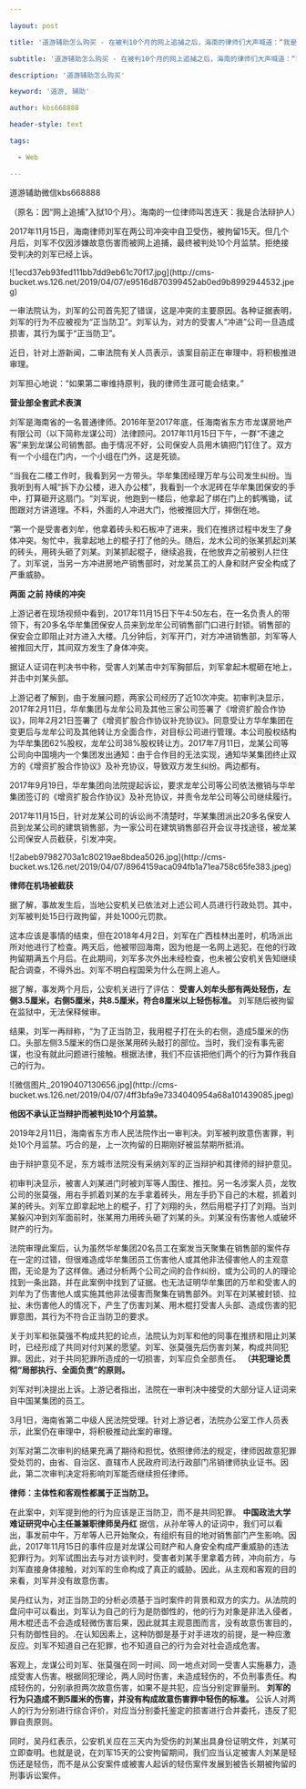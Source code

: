 ---
layout: post
title: '道游辅助怎么购买 - 在被判10个月的网上追捕之后，海南的律师们大声喊道：“我是合法的辩护人。”'
subtitle: '道游辅助怎么购买 - 在被判10个月的网上追捕之后，海南的律师们大声喊道：“我是合法的辩护人。”'
description: '道游辅助怎么购买'
keyword: '道游, 辅助'
author: kbs668888
header-style: text
tags:
  - Web
---
道游辅助微信kbs668888

（原名：因“网上追捕”入狱10个月）。海南的一位律师叫苦连天：我是合法辩护人）

2017年11月15日，海南律师刘军在两公司冲突中自卫受伤，被拘留15天。但几个月后，刘军不仅因涉嫌故意伤害而被网上追捕，最终被判处10个月监禁。拒绝接受判决的刘军已经上诉。

![1ecd37eb93fed111bb7dd9eb61c70f17.jpg](http://cms-
bucket.ws.126.net/2019/04/07/e9516d870399452ab0ed9b8992944532.jpeg)

一审法院认为，刘军的公司首先犯了错误，这是冲突的主要原因。各种证据表明，刘军的行为不应被视为“正当防卫”。刘军认为，对方的受害人“冲进”公司一旦造成损害，其行为属于“正当防卫”。

近日，针对上游新闻，二审法院有关人员表示，该案目前正在审理中，将积极推进审理。

刘军担心地说：“如果第二审维持原判，我的律师生涯可能会结束。”

 **营业部全套武术表演**

刘军是海南省的一名普通律师。2016年至2017年底，任海南省东方市龙谋房地产有限公司（以下简称龙谋公司）法律顾问。2017年11月15日下午，一群“不速之客”来到龙谋公司销售部。由于情况不好，公司保安人员用木镐把门钉住了。双方有一个小组在门内，一个小组在门外，这是死锁。

“当我在二楼工作时，我看到另一方带头。华牟集团经理万牟与公司发生纠纷。当我听到有人喊“拆下办公楼，进入办公楼”，我看到一个水泥砖在华牟集团保安的手中，打算砸开这扇门。“刘军说，他跑到一楼后，他拿起了绑在门上的鹤嘴锄，试图跟对方讲道理。不料，外面的人冲进大门，他被推回大厅，摔倒在地。

“第一个是受害者刘牟，他拿着砖头和石板冲了进来，我们在推挤过程中发生了身体冲突。匆忙中，我拿起地上的棍子打了他的头。随后，龙木公司的张某抓起刘某的砖头，用砖头砸了刘某。刘某抓起棍子，继续追我，在他放弃之前被别人拦住了。刘军说，当另一方冲进房地产销售部时，对龙某员工的人身和财产安全构成了严重威胁。

 **两面 **之前** 持续的冲突**

上游记者在现场视频中看到，2017年11月15日下午4:50左右，在一名负责人的带领下，有20多名华牟集团保安人员来到龙牟公司销售部门口进行封锁。销售部的保安会立即阻止对方进入大楼。几分钟后，刘军开门，对方冲进销售部，刘军等人被推回大厅，其间双方发生了身体冲突。

据证人证词在判决书中称，受害人刘某击中刘军胸部后，刘军拿起木棍砸在地上，并击中刘某头部。

上游记者了解到，由于发展问题，两家公司经历了近10次冲突。初审判决显示，2017年2月11日，华牟集团与龙牟公司及其他三家公司签署了《增资扩股合作协议》，同年2月21日签署了《增资扩股合作协议补充协议》。同意受让方华牟集团在变更后与龙牟公司及其他转让方全面合作，对目标公司进行管理。本公司股权结构为华牟集团62%股权，龙牟公司38%股权转让方。2017年7月11日，龙某公司等公司向中国境内一个集团发出通知：由于合作目的无法实现，通知华某集团终止双方的《增资扩股合作协议》及补充协议，导致双方发生纠纷。两边都有。

2017年9月19日，华牟集团向法院提起诉讼，要求龙牟公司等公司依法撤销与华牟集团签订的《增资扩股合作协议》及补充协议，并责令龙牟公司等公司继续履行。

2017年11月15日，针对龙某公司的诉讼尚不清楚时，华某集团派出20多名保安人员到龙某公司的建筑销售部，为一家公司在建筑销售部召开会议寻找途径，被龙某公司保安人员截获，引发冲突。

![2abeb97982703a1c80219ae8bdea5026.jpg](http://cms-
bucket.ws.126.net/2019/04/07/8964159aca094fb1a71ea758c65fe383.jpeg)

 **律师在机场被截获**

据了解，事故发生后，当地公安机关已依法对上述公司人员进行行政处罚。其中，刘军被判处15日行政拘留，并处1000元罚款。

这本应该是事情的结束，但在2018年4月2日，刘军在广西桂林出差时，机场派出所对他进行了检查。两天后，他被带回海南，因为他是一名网上逃犯，在他的行政拘留期满五个月后。在此期间，刘军多次外出未经检查，也未被公安机关告知继续配合调查，不得外出。刘军不明白程国荣为什么在网上追人。

据了解，事发两个月后，公安机关进行了评估： **受害人刘牟头部有两处轻伤，左侧3.5厘米，右侧5厘米，共8.5厘米，符合8厘米以上轻伤标准。**
刘军随后被拘留在监狱中，无法保释候审。

结果，刘军一再辩称，“为了正当防卫，我用棍子打在头的右侧，造成5厘米的伤口。头部左侧3.5厘米的伤口是张某用砖头敲打的部位。当时，我们没有事先密谋，也没有就此问题进行接触。根据法律，我们不应该把他们两个的行为算作我自己的行为。

![微信图片_20190407130656.jpg](http://cms-
bucket.ws.126.net/2019/04/07/4ff3bfa9e7334040954a68a101439085.jpeg)

 **他因不承认正当辩护而被判处10个月监禁。**

2019年2月11日，海南省东方市人民法院作出一审判决。刘军被判故意伤害罪，判处10个月监禁。巧合的是，上一次拘留的日期刚好被监禁期所抵消。

由于辩护意见不足，东方城市法院没有采纳刘军的正当辩护和其律师的辩护意见。

初审判决显示，被害人刘某进门时被刘军等人围住、推拉。另一名涉案人员，龙牧公司的张莫强，用右手抓着刘某的左手拿着砖头，用左手扔下自己的木棍，抓着刘某的砖头。刘军立即拿起地上的棍子，打了刘翔的头，然后用棍子打了刘翔。当刘某躲闪冲到刘军面前时，张某用力用砖头砸了刘某的头。刘某没有伤害他人或破坏财产的行为。

法院审理此案后，认为虽然华牟集团20名员工在案发当天聚集在销售部的案件存在一定的过错，但很难造成华牟集团员工伤害他人或其他非法侵害他人的主观意图，无论是为了这样做。通过分析两个公司之间的合作纠纷，或为公司的人的理论找到一条出路，并在此案例中找到了证据。也无法证明华牟集团的万牟和受害人的刘牟为了伤害他人或实施其他非法侵害而聚集在销售部外。刘军在刘某被封锁、拉扯、未伤害他人的情况下，产生了伤害刘某、用木棍打受害人头部、造成伤害的犯罪意图，其行为不符合正当防卫的要求。

关于刘军和张莫强不构成共犯的论点，法院认为刘军和他的同事在推挤和阻止刘某时，已经形成了共同对付刘某的愿望。刘军、张莫强先后伤害刘某，构成共同犯罪。因此，对于共同犯罪所造成的一切损害，刘军应负全部责任。
**（共犯理论贯彻“局部执行、全面负责”的原则。**

刘军对判决提出上诉。上游记者指出，法院在一审判决中接受的大部分证人证词来自中国某集团的员工。

3月1日，海南省第二中级人民法院受理。针对上游记者，法院办公室工作人员表示，此案仍在审理中，将积极推动此案的审理。

刘军对第二次审判的结果充满了期待和担忧。依照律师法的规定，律师因故意犯罪受处罚的，由省、自治区、直辖市人民政府司法行政部门吊销律师执业证书。因此，第二次审判决定将影响刘军能否继续担任律师。

 **律师：主体性和客观性都属于正当防卫。**

在此案中，刘军提到他的行为应该是正当防卫，而不是共同犯罪。 **中国政法大学难证研究中心主任兼兼职律师吴丹红**
据信，从孙牟等人的证词中，我们可以看出，事发前中午，万牟等人已开始聚众，有组织有目的地对销售部门产生影响。因此，2017年11月15日的事件应是对龙谋公司财产和人身安全构成严重威胁的违法犯罪行为。刘军试图出去与对方谈判时，受害者刘某手里拿着方砖，冲向前方，与刘军直接身体接触，对刘军的生命构成了真正的威胁。因此，从主观和客观的目的来看，刘军并没有故意伤害。

吴丹红认为，对正当防卫的分析必须基于当时案件的背景和双方的实力。从法院的盘问中可以看出，刘军认为自己的行为是防御性的，他的行为对象是非法入侵者，用木棍还击不会造成轻微伤害后果，因此就其主观意图而言，没有故意伤害目的，只有防御性目的。.在认知因素上，这种防御是基于对手进攻的前提，是一种应激反应。刘军不知道自己在犯罪，也不知道自己的行为会对社会造成危害。

客观上，龙谋公司刘军、张莫强在同一时间、同一地点对同一受害人实施暴力，造成受害人伤害。根据同犯理论，两人同时伤害，未造成轻伤的，不负刑事责任。构成轻伤的，分别承担两次故意伤害，如果不是共犯，应当分别定罪量刑。
**刘军的行为只造成不到5厘米的伤害，并没有构成故意伤害罪中轻伤的标准。**
公诉人对两人的行为分别进行综合评价，对应当分别委托鉴定的损害进行合并委托，违反了犯罪自责原则。

同时，吴丹红表示，公安机关应在三天内为受伤的刘某出具身份证明文件，刘某可立即查明。也就是说，在刘军15天的公安拘留期间，我们应当认定被害人刘某是轻伤还是轻伤，而不是从公安案件或被害人起诉的轻伤案件发展到被告长期被拘留的刑事诉讼案件。

